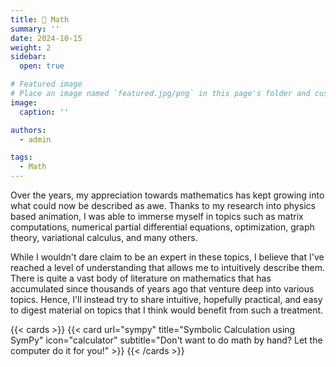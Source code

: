 ```yaml
---
title: 🧮 Math
summary: ''
date: 2024-10-15
weight: 2
sidebar:
  open: true

# Featured image
# Place an image named `featured.jpg/png` in this page's folder and customize its options here.
image:
  caption: ''

authors:
  - admin

tags:
  - Math
---
```


Over the years, my appreciation towards mathematics has kept growing into what could now be described as awe. Thanks to my research into physics based animation, I was able to immerse myself in topics such as matrix computations, numerical partial differential equations, optimization, graph theory, variational calculus, and many others. 

While I wouldn't dare claim to be an expert in these topics, I believe that I've reached a level of understanding that allows me to intuitively describe them. There is quite a vast body of literature on mathematics that has accumulated since thousands of years ago that venture deep into various topics. Hence, I'll instead try to share intuitive, hopefully practical, and easy to digest material on topics that I think would benefit from such a treatment.

{{< cards >}}
  {{< card url="sympy" title="Symbolic Calculation using SymPy" icon="calculator" subtitle="Don't want to do math by hand? Let the computer do it for you!" >}}
{{< /cards >}}